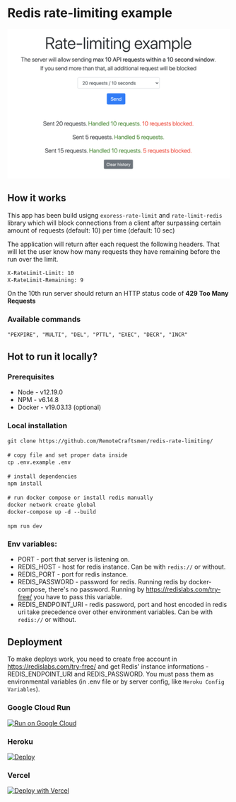 # Redis rate-limiting example

![alt text](https://github.com/RemoteCraftsmen/redis-rate-limiting/blob/main/preview.png?raw=true)

## How it works

This app has been build usigng `exoress-rate-limit` and `rate-limit-redis` library which will block connections from a client after surpassing certain amount of requests (default: 10) per time (default: 10 sec)

The application will return after each request the following headers. That will let the user know how many requests they have remaining before the run over the limit.

```
X-RateLimit-Limit: 10
X-RateLimit-Remaining: 9
```

On the 10th run server should return an HTTP status code of **429 Too Many Requests**

### Available commands

```
"PEXPIRE", "MULTI", "DEL", "PTTL", "EXEC", "DECR", "INCR"
```

## Hot to run it locally?

### Prerequisites

-   Node - v12.19.0
-   NPM - v6.14.8
-   Docker - v19.03.13 (optional)

### Local installation

```
git clone https://github.com/RemoteCraftsmen/redis-rate-limiting/

# copy file and set proper data inside
cp .env.example .env

# install dependencies
npm install

# run docker compose or install redis manually
docker network create global
docker-compose up -d --build

npm run dev

```

### Env variables:

-   PORT - port that server is listening on.
-   REDIS_HOST - host for redis instance. Can be with `redis://` or without.
-   REDIS_PORT - port for redis instance.
-   REDIS_PASSWORD - password for redis. Running redis by docker-compose, there's no password. Running by https://redislabs.com/try-free/ you have to pass this variable.
-   REDIS_ENDPOINT_URI - redis password, port and host encoded in redis uri take precedence over other environment variables. Can be with `redis://` or without.

## Deployment

To make deploys work, you need to create free account in https://redislabs.com/try-free/ and get Redis' instance informations - REDIS_ENDPOINT_URI and REDIS_PASSWORD. You must pass them as environmental variables (in .env file or by server config, like `Heroku Config Variables`).

### Google Cloud Run

[![Run on Google
Cloud](https://deploy.cloud.run/button.svg)](https://deploy.cloud.run/?git_repo=https://github.com/RemoteCraftsmen/redis-rate-limiting.git)

### Heroku

[![Deploy](https://www.herokucdn.com/deploy/button.svg)](https://heroku.com/deploy)

### Vercel

[![Deploy with Vercel](https://vercel.com/button)](https://vercel.com/new/git/external?repository-url=https%3A%2F%2Fgithub.com%2FRemoteCraftsmen%2Fredis-rate-limiting&env=REDIS_ENDPOINT_URI,REDIS_PASSWORD)
